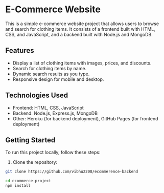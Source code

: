 # E-Commerce Website

This is a simple e-commerce website project that allows users to browse and search for clothing items. It consists of a frontend built with HTML, CSS, and JavaScript, and a backend built with Node.js and MongoDB.

## Features

- Display a list of clothing items with images, prices, and discounts.
- Search for clothing items by name.
- Dynamic search results as you type.
- Responsive design for mobile and desktop.

## Technologies Used

- Frontend: HTML, CSS, JavaScript
- Backend: Node.js, Express.js, MongoDB
- Other: Heroku (for backend deployment), GitHub Pages (for frontend deployment)

## Getting Started

To run this project locally, follow these steps:

1. Clone the repository:

```bash
git clone https://github.com/vibhu2208/ecommerence-backend

cd ecommerce-project
npm install

